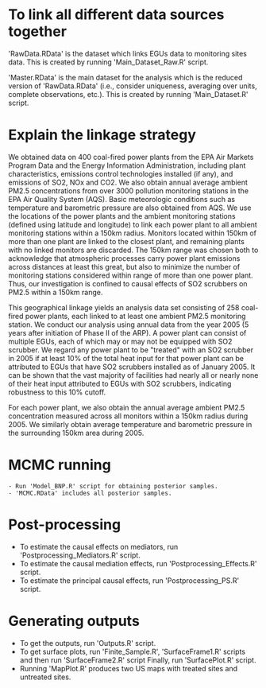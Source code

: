 # To link all different data sources together

'RawData.RData' is the dataset which links EGUs data to monitoring sites data. 
	This is created by running 'Main_Dataset_Raw.R' script.
    
'Master.RData' is the main dataset for the analysis which is the reduced version of 'RawData.RData' (i.e., consider uniqueness, averaging over units, complete observations, etc.).
	This is created by running 'Main_Dataset.R' script.

# Explain the linkage strategy

We obtained data on 400 coal-fired power plants from the EPA Air Markets Program Data and the Energy Information Administration, including plant characteristics, emissions control technologies installed (if any), and emissions of SO2, NOx and CO2.  We also obtain annual average ambient PM2.5 concentrations from over 3000 pollution monitoring stations in the EPA Air Quality System (AQS).  Basic meteorologic conditions such as temperature and barometric pressure are also obtained from AQS.  We use the locations of the power plants and the ambient monitoring stations (defined using latitude and longitude) to link each power plant to all ambient monitoring stations within a 150km radius.  Monitors located within 150km of more than one plant are linked to the closest plant, and remaining plants with no linked monitors are discarded.  The 150km range was chosen both to acknowledge that atmospheric processes carry power plant emissions across distances at least this great, but also to minimize the number of monitoring stations considered within range of more than one power plant. Thus, our investigation is confined to causal effects of SO2 scrubbers on PM2.5 within a 150km range.    

This geographical linkage yields an analysis data set consisting of 258 coal-fired power plants, each linked to at least one ambient PM2.5 monitoring station.  We conduct our analysis using annual data from the year 2005 (5 years after initiation of Phase II of the ARP).  A power plant can consist of multiple EGUs, each of which may or may not be equipped with SO2 scrubber. We regard any power plant to be "treated" with an SO2 scrubber in 2005 if at least 10% of the total heat input for that power plant can be attributed to EGUs that have SO2 scrubbers installed as of January 2005. It can be shown that the vast majority of facilities had nearly all or nearly none of their heat input attributed to EGUs with SO2 scrubbers, indicating robustness to this 10% cutoff.

For each power plant, we also obtain the annual average ambient PM2.5 concentration measured across all monitors within a 150km radius during 2005.  We similarly obtain average temperature and barometric pressure in the surrounding 150km area during 2005. 

# MCMC running

    - Run 'Model_BNP.R' script for obtaining posterior samples.
    - 'MCMC.RData' includes all posterior samples.
    
# Post-processing

   - To estimate the causal effects on mediators, run 'Postprocessing_Mediators.R' script.
   - To estimate the causal mediation effects, run 'Postprocessing_Effects.R' script.
   - To estimate the principal causal effects, run 'Postprocessing_PS.R' script.

# Generating outputs
   - To get the outputs, run 'Outputs.R' script.
   - To get surface plots, run 'Finite_Sample.R', 'SurfaceFrame1.R' scripts and then run 'SurfaceFrame2.R' script
      Finally, run 'SurfacePlot.R' script.
   - Running 'MapPlot.R' produces two US maps with treated sites and untreated sites.
